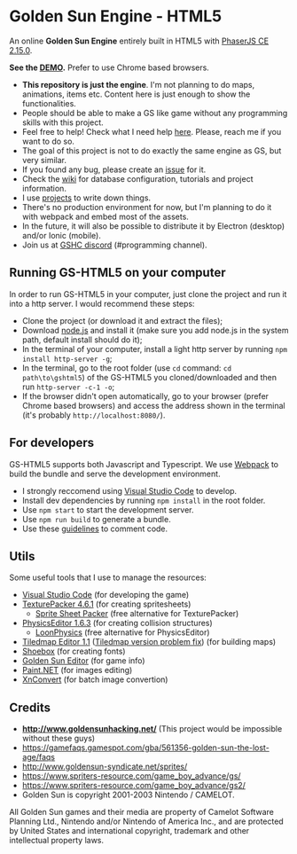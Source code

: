 # Golden Sun Engine - HTML5
An online **Golden Sun Engine** entirely built in HTML5 with [PhaserJS CE 2.15.0](http://phaser.io/).

**See the [DEMO](https://jjppof.github.io/goldensun_html5/index).** Prefer to use Chrome based browsers.

- **This repository is just the engine**. I'm not planning to do maps, animations, items etc. Content here is just enough to show the functionalities.
- People should be able to make a GS like game without any programming skills with this project.
- Feel free to help! Check what I need help [here](https://github.com/jjppof/goldensun_html5/projects). Please, reach me if you want to do so.
- The goal of this project is not to do exactly the same engine as GS, but very similar.
- If you found any bug, please create an [issue](https://github.com/jjppof/goldensun_html5/issues/new) for it.
- Check the [wiki](https://github.com/jjppof/goldensun_html5/wiki) for database configuration, tutorials and project information.
- I use [projects](https://github.com/jjppof/goldensun_html5/projects/1) to write down things.
- There's no production environment for now, but I'm planning to do it with webpack and embed most of the assets.
- In the future, it will also be possible to distribute it by Electron (desktop) and/or Ionic (mobile).
- Join us at [GSHC discord](https://discord.gg/jwKJDXC) (#programming channel).

## Running GS-HTML5 on your computer

In order to run GS-HTML5 in your computer, just clone the project and run it into a http server. I would recommend these steps:
- Clone the project (or download it and extract the files);
- Download [node.js](https://nodejs.org/en/download/) and install it (make sure you add node.js in the system path, default install should do it);
- In the terminal of your computer, install a light http server by running `npm install http-server -g`;
- In the terminal, go to the root folder (use `cd` command: `cd path\to\gshtml5`) of the GS-HTML5 you cloned/downloaded and then run `http-server -c-1 -o`;
- If the browser didn't open automatically, go to your browser (prefer Chrome based browsers) and access the address shown in the terminal (it's probably `http://localhost:8080/`).

## For developers

GS-HTML5 supports both Javascript and Typescript. We use [Webpack](https://webpack.js.org/) to build the bundle and serve the development environment.
- I strongly reccomend using [Visual Studio Code](https://code.visualstudio.com/download) to develop.
- Install dev dependencies by running `npm install` in the root folder.
- Use `npm start` to start the development server.
- Use `npm run build` to generate a bundle.
- Use these [guidelines](https://typedoc.org/guides/doccomments/) to comment code.

## Utils

Some useful tools that I use to manage the resources:
- [Visual Studio Code](https://code.visualstudio.com/download) (for developing the game)
- [TexturePacker 4.6.1](https://www.codeandweb.com/texturepacker) (for creating spritesheets)
  - [Sprite Sheet Packer](https://www.codeandweb.com/free-sprite-sheet-packer) (free alternative for TexturePacker)
- [PhysicsEditor 1.6.3](https://www.codeandweb.com/physicseditor) (for creating collision structures)
  - [LoonPhysics](https://loonride.com/physics) (free alternative for PhysicsEditor)
- [Tiledmap Editor 1.1](https://www.mapeditor.org/) ([Tiledmap version problem fix](https://github.com/bjorn/tiled/issues/2058#issuecomment-458975579)) (for building maps)
- [Shoebox](https://renderhjs.net/shoebox/) (for creating fonts)
- [Golden Sun Editor](http://forum.goldensunhacking.net/index.php?action=downloads;sa=view;down=124) (for game info)
- [Paint.NET](https://www.getpaint.net/) (for images editing)
- [XnConvert](https://www.xnview.com/en/xnconvert/) (for batch image convertion)

## Credits
- **http://www.goldensunhacking.net/** (This project would be impossible without these guys)
- https://gamefaqs.gamespot.com/gba/561356-golden-sun-the-lost-age/faqs
- http://www.goldensun-syndicate.net/sprites/
- https://www.spriters-resource.com/game_boy_advance/gs/
- https://www.spriters-resource.com/game_boy_advance/gs2/
- Golden Sun is copyright 2001-2003 Nintendo / CAMELOT.

All Golden Sun games and their media are property of Camelot Software Planning Ltd., Nintendo and/or Nintendo of America Inc., and are protected by United States and international copyright, trademark and other intellectual property laws.
